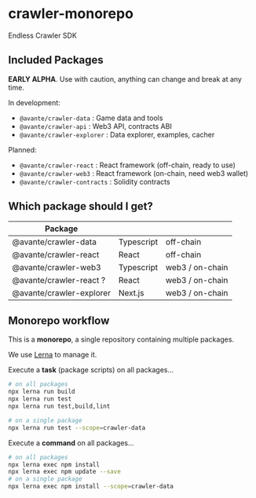# crawler-monorepo

Endless Crawler SDK

## Included Packages

**EARLY ALPHA**. Use with caution, anything can change and break at any time.

In development:

* `@avante/crawler-data` : Game data and tools
* `@avante/crawler-api` : Web3 API, contracts ABI
* `@avante/crawler-explorer` : Data explorer, examples, cacher

Planned:

* `@avante/crawler-react` : React framework (off-chain, ready to use)
* `@avante/crawler-web3` : React framework (on-chain, need web3 wallet)
* `@avante/crawler-contracts` : Solidity contracts



## Which package should I get?


| Package                   |            |                  |
|---------------------------|------------|------------------|
| @avante/crawler-data      | Typescript | off-chain        |
| @avante/crawler-react     | React      | off-chain        |
| @avante/crawler-web3      | Typescript | web3 / on-chain  |
| @avante/crawler-react ?   | React      | web3 / on-chain  |
| @avante/crawler-explorer  | Next.js    | web3 / on-chain  |




## Monorepo workflow

This is a **monorepo**, a single repository containing multiple packages.

We use [Lerna](https://lerna.js.org/docs/introduction) to manage it.

Execute a **task** (package scripts) on all packages...

```sh
# on all packages
npx lerna run build
npx lerna run test
npx lerna run test,build,lint

# on a single package
npx lerna run test --scope=crawler-data

```

Execute a **command** on all packages...

```sh
# on all packages
npx lerna exec npm install
npx lerna exec npm update --save
# on a single package
npx lerna exec npm install --scope=crawler-data

```




